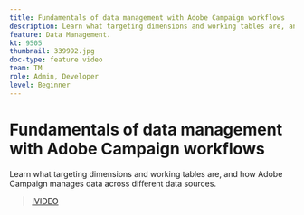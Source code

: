 ```yaml
---
title: Fundamentals of data management with Adobe Campaign workflows
description: Learn what targeting dimensions and working tables are, and how Adobe Campaign manages data across different data sources.
feature: Data Management.
kt: 9505
thumbnail: 339992.jpg
doc-type: feature video
team: TM
role: Admin, Developer
level: Beginner
---
```

# Fundamentals of data management with Adobe Campaign workflows

Learn what targeting dimensions and working tables are, and how Adobe Campaign manages data across different data sources.

>[!VIDEO](https://video.tv.adobe.com/v/339992?quality=12)
